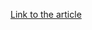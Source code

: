 [Link to the article](https://www.cisa.gov/news-events/alerts/2024/11/12/ivanti-releases-security-updates-multiple-products)
